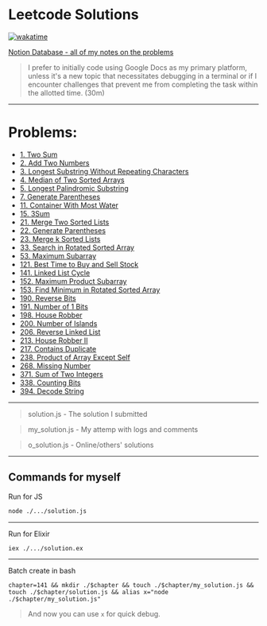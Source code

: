 # Leetcode Solutions
[![wakatime](https://wakatime.com/badge/user/849bb989-6c1a-4bb4-a5f1-ba937583da5f/project/d0b05c78-06be-40bb-9bca-1e26b4ccd8db.svg)](https://wakatime.com/badge/user/849bb989-6c1a-4bb4-a5f1-ba937583da5f/project/d0b05c78-06be-40bb-9bca-1e26b4ccd8db)

[Notion Database - all of my notes on the problems](https://enkr.notion.site/db6bbb891f264f37a64c99799ca2057d?v=0b3cf643151b4ec1b29a01eecce8bbb4)

> I prefer to initially code using Google Docs as my primary platform, unless it's a new topic that necessitates debugging in a terminal or if I encounter challenges that prevent me from completing the task within the allotted time. (30m)

---

# Problems:
- [1. Two Sum](./1/)
- [2. Add Two Numbers](./2/)
- [3. Longest Substring Without Repeating Characters](./3/)
- [4. Median of Two Sorted Arrays](./4/)
- [5. Longest Palindromic Substring](./5/)
- [7. Generate Parentheses](./7/)
- [11. Container With Most Water](./11/)
- [15. 3Sum](./15/)
- [21. Merge Two Sorted Lists](./21/)
- [22. Generate Parentheses](./22/)
- [23. Merge k Sorted Lists](./23/)
- [33. Search in Rotated Sorted Array](./33/)
- [53. Maximum Subarray](./53/)
- [121. Best Time to Buy and Sell Stock](./121/)
- [141. Linked List Cycle](./141/)
- [152. Maximum Product Subarray](./152/)
- [153. Find Minimum in Rotated Sorted Array](./153/)
- [190. Reverse Bits](./190/)
- [191. Number of 1 Bits](./191/)
- [198. House Robber](./198/)
- [200. Number of Islands](./200/)
- [206. Reverse Linked List](./206/)
- [213. House Robber II](./213/)
- [217. Contains Duplicate](./217/)
- [238. Product of Array Except Self](./238/)
- [268. Missing Number](./268/)
- [371. Sum of Two Integers](./371/)
- [338. Counting Bits](./338/)
- [394. Decode String](./394/)

---

> solution.js - The solution I submitted

> my_solution.js - My attemp with logs and comments

> o_solution.js - Online/others' solutions

---
## Commands for myself

Run for JS
```sh
node ./.../solution.js
```

---

Run for Elixir
```sh
iex ./.../solution.ex
```

---

Batch create in bash
```ssh
chapter=141 && mkdir ./$chapter && touch ./$chapter/my_solution.js && touch ./$chapter/solution.js && alias x="node ./$chapter/my_solution.js"
```
> And now you can use `x` for quick debug.

<!--
TODO: Add to TOC!
-->
